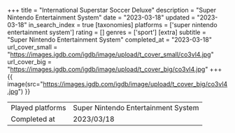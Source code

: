 +++
title = "International Superstar Soccer Deluxe"
description = "Super Nintendo Entertainment System"
date = "2023-03-18"
updated = "2023-03-18"
in_search_index = true
[taxonomies]
platforms = ['super nintendo entertainment system']
rating = []
genres = ['sport']
[extra]
subtitle = "Super Nintendo Entertainment System"
completed_at = "2023-03-18"
url_cover_small = "https://images.igdb.com/igdb/image/upload/t_cover_small/co3vl4.jpg"
url_cover_big = "https://images.igdb.com/igdb/image/upload/t_cover_big/co3vl4.jpg"
+++
{{ image(src="https://images.igdb.com/igdb/image/upload/t_cover_big/co3vl4.jpg") }}

|              |            |
| ------------ | ---------- |
| Played platforms    | Super Nintendo Entertainment System |
| Completed at | 2023/03/18 |

